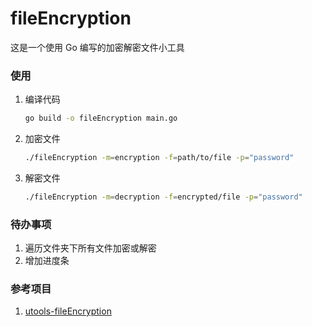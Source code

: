 # fileEncryption

这是一个使用 Go 编写的加密解密文件小工具

### 使用
1. 编译代码
    ```bash
    go build -o fileEncryption main.go
    ```
2. 加密文件
    ```bash
    ./fileEncryption -m=encryption -f=path/to/file -p="password"
    ```
3. 解密文件
    ```bash
    ./fileEncryption -m=decryption -f=encrypted/file -p="password"

### 待办事项
1. 遍历文件夹下所有文件加密或解密
2. 增加进度条


### 参考项目
1. [utools-fileEncryption](https://github.com/xiaou66/utools-fileEncryption)

